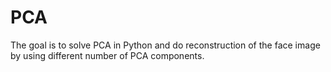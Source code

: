# PCA
The goal is to solve PCA in Python and do reconstruction of the face image by using different number of PCA components.
